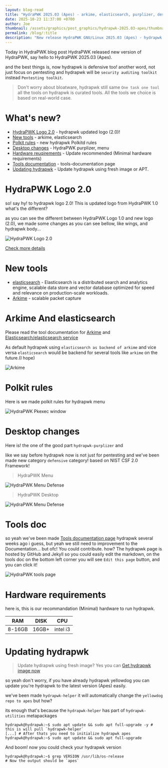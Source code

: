 ```yaml
---
layout: blog-read
title: "HydraPWK 2025.03 (Apes) - arkime, elasticsearch, purplizer, desktop-changes, tools page"
date: 2025-10-23 11:37:00 +0700
author: Joe
thumbnail: /assets/graphics/post_graphics/hydrapwk-2025.03-apes/thumbnail.png
permalink: /blog/:title
description: "New release HydraPWK GNU/Linux 2025.03 (Apes) - hydrapwk purplizer, arkime, elasticsearch, tools documentation page"
---
```


Today in HydraPWK blog post HydraPWK released new version of HydraPWK, say hello to HydraPWK 2025.03 (Apes).


and the best things is, now hydrapwk is defensive too!
another word, not just focus on pentesting and hydrapwk will be `security auditing toolkit` instead `Pentesting toolkit`.


> Don't worry about bloatware, hydrapwk still same `One task one tool` all the tools on hydrapwk is curated tools. All the tools we choice is based on real-world case.


# What's new?

- [HydraPWK Logo 2.0](#hydrapwk-logo-2.0) - hydrapwk updated logo (2.0)!
- [New tools](#new-tools) - arkime, elasticsearch
- [Polkit rules](#polkit-rules) - new hydrapwk Polkitd rules
- [Desktop changes](#desktop-changes) - HydraPWK purplizer, menu
- [Hardware reuqirements](#hardware-requirements) - Update recommended (Minimal hardware requirements)
- [Tools documentation](#tools-doc) - tools-documentation page
- [Updating hydrapwk](#Updating-hydrapwk) - Update hydrapwk using fresh image or APT.

# HydraPWK Logo 2.0

so! say hy! to hydrapwk logo 2.0! This is updated logo from HydraPWK 1.0
what's the different?

as you can see the different between HydraPWK Logo 1.0
and new logo (2.0), we made some changes as you can see bellow, like wings, and hydrapwk body...

![HydraPWK Logo 2.0](/assets/graphics/post_graphics/hydrapwk-2025.03-apes/hydrapwk-logo-2.0.png)

[Check more details](/doc/hydrapwk-policy-trademark)

# New tools

- [elasticsearch](/doc/tools/hydrapwk-tools-elasticsearch) - Elasticsearch is a distributed search and analytics engine, scalable data store and vector database optimized for speed and relevance on production-scale workloads.
- [Arkime](/doc/tools/hydrapwk-tools-arkime) - scalable packet capture

# Arkime And elasticsearch

Please read the tool documentation for [Arkime](/doc/tools/hydrapwk-tools-arkime) and [Elasticsearch/elasticsearch service](/doc/tools/hydrapwk-tools-elasticsearch)

As default hydrapwk using `elasticsearch as backend of arkime`
and vice versa `elasticsearch` would be backend for several tools like `arkime` on the future.(I hope)

![Arkime](/assets/graphics/post_graphics/hydrapwk-2025.03-apes/hydrapwk-arkime.png)

# Polkit rules

Here is we made polkit rules for hydrapwk menu

![HydraPWK Pkexec window](/assets/graphics/post_graphics/hydrapwk-2025.03-apes/hydrapwk-polkit.png)

# Desktop changes

Here is! the one of the good part `hydrapwk-purplizer` and

like we say before hydrapwk now is not just for pentesting
 and we've been made new category `defensive` category! based on NIST CSF 2.0 Framework!

> HydraPWK Menu

![HydraPWK Menu Defense](/assets/graphics/post_graphics/hydrapwk-2025.03-apes/hydrapwk-menu-defense.png)


> HydraPWK Desktop

![HydraPWK Menu Defense](/assets/graphics/post_graphics/hydrapwk-2025.03-apes/hydrapwk-desktop.png)

# Tools doc

so yeah we've been made [Tools documentation page](doc/tools/hydrapwk) hydrapwk several weeks ago i guess, but yeah we still need to improvement to the Documentation...
but ofc! You could contribute.
how? The hydrapwk page is hosted by GitHub and Jekyll so you could easily edit the markdown, on the tools doc on the bottom left corner you will see `Edit this page` button, and you can click it!

![HydraPWK tools page](/assets/graphics/post_graphics/hydrapwk-2025.03-apes/hydrapwk-tools-doc.png)


# Hardware requirements

here is, this is our recommandation (Minimal) hardware to run hydrapwk.

| RAM | DISK | CPU |
|:-----:|:---:|:-----:|
| 8-16GB | 16GB+ | intel i3 |

# Updating hydrapwk

> Update hydrapwk using fresh image? Yes you can [Get hydrapwk image now](/get)

so yeah don't worry, if you have already hydrapwk yellowdog you can update you're hydrapwk to the latest version (Apes) easily.


we've been made `hydrapwk-helper` it will automatically
change the `yellowdog repo to apes` but how?

its enough that's because the `hydrapwk-helper` has part of `hydrapwk-utilities` metapackages


```
hydrapwk@hydrapwk:~$ sudo apt update && sudo apt full-upgrade -y # this is will pull `hydrapwk-helper`
[...] # After thats you need to initialize hydrapwk apes
hydrapwk@hydrapwk:~$ sudo apt update && sudo apt full-upgrade
```

And boom! now you could check your hydrapwk version

```
hydrapwk@hydrapwk:~$ grep VERSION /usr/lib/os-release
# Now the output should be `apes`
```


